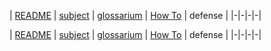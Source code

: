 | [README](README.md) | [subject](sublect_ru.md) | [glossarium](glossarium.md) | [How To](howTo.md) | defense |
|-|-|-|-|


| [README](README.md) | [subject](sublect_ru.md) | [glossarium](glossarium.md) | [How To](howTo.md) | defense |
|-|-|-|-|

